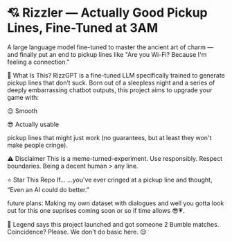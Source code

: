 # 💘 **Rizzler** — Actually Good Pickup Lines, Fine-Tuned at 3AM

A large language model fine-tuned to master the ancient art of charm — and finally put an end to pickup lines like "Are you Wi-Fi? Because I'm feeling a connection."

🤔 What Is This?
RizzGPT is a fine-tuned LLM specifically trained to generate pickup lines that don’t suck. Born out of a sleepless night and a series of deeply embarrassing chatbot outputs, this project aims to upgrade your  game with:

😌 Smooth

😎 Actually usable

pickup lines that might just work (no guarantees, but at least they won't make people cringe).

⚠️ Disclaimer
This is a meme-turned-experiment. Use responsibly. Respect boundaries. Being a decent human > any line.

⭐ Star This Repo If…
...you've ever cringed at a pickup line and thought, “Even an AI could do better.”

future plans:
Making my own dataset with dialogues and well you gotta look out for this one suprises coming soon or so if time allows 😎💗.

🐝 Legend says this project launched and  got someone 2 Bumble matches.
Coincidence? Please. We don't do basic here. 😌
